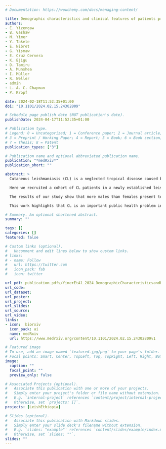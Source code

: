 ```yaml
---
# Documentation: https://wowchemy.com/docs/managing-content/

title: Demographic characteristics and clinical features of patients presenting with different forms of cutaneous leishmaniasis, in Lay Gayint, Northern Ethiopia
authors:
- E. Yizengaw
- B. Gashaw
- M. Yimer
- Y. Takele
- E. Nibret
- G. Yismaw
- E. Cruz Cervera
- K. Ejigu
- D. Tamiru
- A. Munshea
- I. Müller
- R. Weller
- admin
- L. A. C. Chapman
- P. Kropf

date: 2024-02-18T11:52:35+01:00
doi: "10.1101/2024.02.15.24302809"

# Schedule page publish date (NOT publication's date).
publishDate: 2024-04-17T11:52:35+01:00

# Publication type.
# Legend: 0 = Uncategorized; 1 = Conference paper; 2 = Journal article;
# 3 = Preprint / Working Paper; 4 = Report; 5 = Book; 6 = Book section;
# 7 = Thesis; 8 = Patent
publication_types: ["3"]

# Publication name and optional abbreviated publication name.
publication: "*medRxiv*"
publication_short: ""

abstract: >
  Cutaneous leishmaniasis (CL) is a neglected tropical disease caused by Leishmania parasites, that can cause long-term chronic disabilities. The clinical presentation of CL varies in both type and severity. CL presents as three main clinical forms: localised lesions (localised cutaneous leishmaniasis, LCL); mucocutaneous leishmaniasis (MCL) that affects the mucosa of the nose or the mouth; or as disseminated not ulcerating nodules (diffuse cutaneous leishmaniasis, DCL).

  Here we recruited a cohort of CL patients in a newly established leishmaniasis treatment centre (LTC) in Lay Gayint, Northwest Ethiopia, and collected detailed demographic and clinical data.

  The results of our study show that more males than females present to the LTC to seek diagnosis and treatment. 70.2% of CL patients presented with LCL and 20.8% with MCL. A small number of patients presented with DCL, recidivans CL (a rare form of CL where new lesions appear on the edges of CL scars) or with a combination of different clinical presentations. The duration of illness varied from 1 month to 180 months. Over a third of CL patients had additional suspected CL cases in their household. Despite the majority of CL patients having heard about CL, only a minority knew about its transmission or that it could be treated. Most CL patients lived in areas where environmental factors known to be associated with the transmission of CL were present.

  This work highlights that CL is an important public health problem in Lay Gayint and emphasises the urgent need for more CL awareness campaigns, better health education and better disease management practices.

# Summary. An optional shortened abstract.
summary: ""

tags: []
categories: []
featured: false

# Custom links (optional).
#   Uncomment and edit lines below to show custom links.
# links:
# - name: Follow
#   url: https://twitter.com
#   icon_pack: fab
#   icon: twitter

url_pdf: publication_pdfs/YimerEtAl_2024_DemographicCharacteristicsandPrevalenceofAsymptomaticLeishmaniaDonovaniInfectioninMigrantWorkers_medRxiv.pdf
url_code:
url_dataset:
url_poster:
url_project:
url_slides:
url_source:
url_video:
links:
- icon:  biorxiv
  icon_pack: ai
  name: medRxiv
  url: https://www.medrxiv.org/content/10.1101/2024.02.15.24302809v1

# Featured image
# To use, add an image named `featured.jpg/png` to your page's folder. 
# Focal points: Smart, Center, TopLeft, Top, TopRight, Left, Right, BottomLeft, Bottom, BottomRight.
image:
  caption: ""
  focal_point: ""
  preview_only: false

# Associated Projects (optional).
#   Associate this publication with one or more of your projects.
#   Simply enter your project's folder or file name without extension.
#   E.g. `internal-project` references `content/project/internal-project/index.md`.
#   Otherwise, set `projects: []`.
projects: [LeishEthiopia]

# Slides (optional).
#   Associate this publication with Markdown slides.
#   Simply enter your slide deck's filename without extension.
#   E.g. `slides: "example"` references `content/slides/example/index.md`.
#   Otherwise, set `slides: ""`.
slides: ""
---
```

